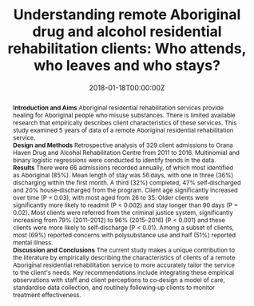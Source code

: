 ﻿---
title: "Understanding remote Aboriginal drug and alcohol residential rehabilitation clients: Who attends, who leaves and who stays?"
authors:
- Alice Munro
- Anthony Shakeshaft
- Courtney Breen
- admin
- Julaine Allan
- Norm Henderson
date: "2018-01-18T00:00:00Z"
doi: "10.1111/dar.12656"
url_source: "https://onlinelibrary.wiley.com/doi/full/10.1111/dar.12656"
abstract: "**Introduction and Aims**
Aboriginal residential rehabilitation services provide healing for Aboriginal people who misuse substances. There is limited available research that empirically describes client characteristics of these services. This study examined 5 years of data of a remote Aboriginal residential rehabilitation service.
<br>**Design and Methods**
Retrospective analysis of 329 client admissions to Orana Haven Drug and Alcohol Rehabilitation Centre from 2011 to 2016. Multinomial and binary logistic regressions were conducted to identify trends in the data.
<br>**Results**
There were 66 admissions recorded annually, of which most identified as Aboriginal (85%). Mean length of stay was 56 days, with one in three (36%) discharging within the first month. A third (32%) completed, 47% self‐discharged and 20% house‐discharged from the program. Client age significantly increased over time (P = 0.03), with most aged from 26 to 35. Older clients were significantly more likely to readmit (P < 0.002) and stay longer than 90 days (P = 0.02). Most clients were referred from the criminal justice system, significantly increasing from 79% (2011–2012) to 96% (2015–2016) (P < 0.001) and these clients were more likely to self‐discharge (P < 0.01). Among a subset of clients, most (69%) reported concerns with polysubstance use and half (51%) reported mental illness.
<br>**Discussion and Conclusions**
The current study makes a unique contribution to the literature by empirically describing the characteristics of clients of a remote Aboriginal residential rehabilitation service to more accurately tailor the service to the client's needs. Key recommendations include integrating these empirical observations with staff and client perceptions to co‐design a model of care, standardise data collection, and routinely following‐up clients to monitor treatment effectiveness."
featured: false
image:
  caption: 'Image credit: [**The Glen Centre**]'
  focal_point: ""
  preview_only: false
projects: []
publication: 'Drug and Alcohol Review 37(S1)'
publication_short: ""
publication_types:
- "2"
publishDate: "2018-01-18T00:00:00Z"
summary: Examination of participation in Aboriginal drug and alcohol resi-rehabs.
tags:
- Indigenous
- Drug treatment
---
